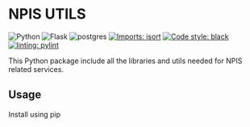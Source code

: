 # NPIS UTILS

![Python](https://img.shields.io/badge/python-3.9-blue) ![Flask](https://img.shields.io/badge/Flask-2.3.2-blue) ![postgres](https://img.shields.io/badge/postgres-11.0-blue)
[![Imports: isort](https://img.shields.io/badge/%20imports-isort-%231674b1?style=flat&labelColor=ef8336)](https://pycqa.github.io/isort/) [![Code style: black](https://img.shields.io/badge/code%20style-black-000000.svg)](https://github.com/psf/black)[![linting: pylint](https://img.shields.io/badge/linting-pylint-yellowgreen)](https://github.com/PyCQA/pylint)


This Python package include all the libraries and utils needed for NPIS related services.

## Usage

Install using pip

